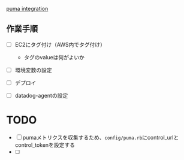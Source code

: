 [puma integration](https://docs.datadoghq.com/ja/integrations/puma/)

## 作業手順
- [ ] EC2にタグ付け（AWS内でタグ付け）
	- タグのvalueは何がよいか
- [ ] 環境変数の設定
- [ ] デプロイ
- [ ] datadog-agentの設定


# TODO
- [ ] pumaメトリクスを収集するため、`config/puma.rb`にcontrol_urlとcontrol_tokenを設定する
- [ ] 